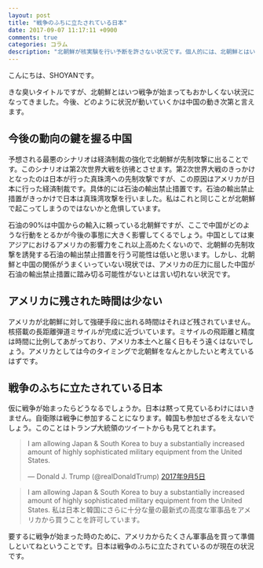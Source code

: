 ```yaml
---
layout: post
title: "戦争のふちに立たされている日本"
date: 2017-09-07 11:17:11 +0900
comments: true
categories: コラム
description: "北朝鮮が核実験を行い予断を許さない状況です。個人的には、北朝鮮とはいつ戦争が始まってもおかしくない状況だと思っています。今後、どのように状況が動いていくかは中国の動き次第と言えます。"
---
```


こんにちは、SHOYANです。

きな臭いタイトルですが、北朝鮮とはいつ戦争が始まってもおかしくない状況になってきました。今後、どのように状況が動いていくかは中国の動き次第と言えます。

## 今後の動向の鍵を握る中国

予想される最悪のシナリオは経済制裁の強化で北朝鮮が先制攻撃に出ることです。このシナリオは第2次世界大戦を彷彿とさせます。第2次世界大戦のきっかけとなったのは日本が行った真珠湾への先制攻撃ですが、この原因はアメリカが日本に行った経済制裁です。具体的には石油の輸出禁止措置です。石油の輸出禁止措置がきっかけで日本は真珠湾攻撃を行いました。私はこれと同じことが北朝鮮で起こってしまうのではないかと危惧しています。

石油の90%は中国からの輸入に頼っている北朝鮮ですが、ここで中国がどのような行動をとるかが今後の事態に大きく影響してくるでしょう。中国としては東アジアにおけるアメリカの影響力をこれ以上高めたくないので、北朝鮮の先制攻撃を誘発する石油の輸出禁止措置を行う可能性は低いと思います。しかし、北朝鮮と中国の関係がうまくいっていない現状では、アメリカの圧力に屈した中国が石油の輸出禁止措置に踏み切る可能性がないとは言い切れない状況です。

## アメリカに残された時間は少ない

アメリカが北朝鮮に対して強硬手段に出れる時間はそれほど残されていません。核搭載の長距離弾道ミサイルが完成に近づいています。ミサイルの飛距離と精度は時間に比例してあがっており、アメリカ本土へと届く日もそう遠くはないでしょう。アメリカとしては今のタイミングで北朝鮮をなんとかしたいと考えているはずです。

## 戦争のふちに立たされている日本

仮に戦争が始まったらどうなるでしょうか。日本は黙って見ているわけにはいきません。自衛隊は戦争に参加することになります。韓国も参加せざるをえないでしょう。このことはトランプ大統領のツイートからも見てとれます。

<blockquote class="twitter-tweet" data-lang="ja"><p lang="en" dir="ltr">I am allowing Japan &amp; South Korea to buy a substantially increased amount of highly sophisticated military equipment from the United States.</p>&mdash; Donald J. Trump (@realDonaldTrump) <a href="https://twitter.com/realDonaldTrump/status/905047095488516098">2017年9月5日</a></blockquote>
<script async src="//platform.twitter.com/widgets.js" charset="utf-8"></script>

> I am allowing Japan & South Korea to buy a substantially increased amount of highly sophisticated military equipment from the United States.
私は日本と韓国にさらに十分な量の最新式の高度な軍事品をアメリカから買うことを許可しています。

要するに戦争が始まった時のために、アメリカからたくさん軍事品を買って準備しといてねということです。日本は戦争のふちに立たされているのが現在の状況です。
